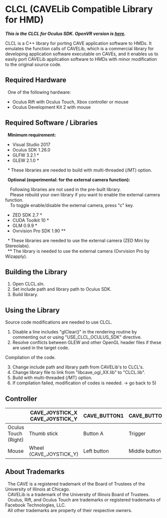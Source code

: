 # CLCL (CAVELib Compatible Library for HMD)

***This is the CLCL for Oculus SDK. OpenVR version is [here](https://github.com/kawaharas/CLCL-OpenVR).***

CLCL is a C++ library for porting CAVE application software to HMDs. 
It emulates the function calls of CAVELib, which is a commercial library 
for developing application software executable on CAVEs, 
and it enables us to easily port CAVELib application software 
to HMDs with minor modification to the original source code.

## Required Hardware

&nbsp; One of the following hardware:

- Oculus Rift with Oculus Touch, Xbox controller or mouse
- Oculus Development Kit 2 with mouse

## Required Software / Libraries

&nbsp; **Minimum requirement:**

- Visual Studio 2017
- Oculus SDK 1.26.0
- GLFW 3.2.1 *
- GLEW 2.1.0 *

&nbsp; \*  These libraries are needed to build with multi-threaded (/MT) option.

&nbsp; **Optional (experimental: for the external camera function):**

&nbsp; &nbsp; Following libraries are not used in the pre-built library.  
&nbsp; &nbsp; Please rebuild your own library if you want to enable the external camera function.  
&nbsp; &nbsp; To toggle enable/disable the external camera, press "c" key.

- ZED SDK 2.7 *
- CUDA Toolkit 10 *
- GLM 0.9.9 *
- Ovrvision Pro SDK 1.90 **

&nbsp; \*  These libraries are needed to use the external camera (ZED Mini by Stereolabs).  
&nbsp; \** The library is needed to use the external camera (Ovrvision Pro by Wizapply).

## Building the Library

1) Open CLCL.sln.
2) Set include path and library path to Oculus SDK.
3) Build library.

## Using the Library

Source code modifications are needed to use CLCL.

1) Disable a line includes "glClear()" in the rendering routine by commenting out or using "USE_CLCL_OCULUS_SDK" directive.
2) Resolve conflicts between GLEW and other OpenGL header files if these are used in the target code.

Compilation of the code.

3) Change include path and library path from CAVELib's to CLCL's.
4) Change library file to link from "libcave_ogl_XX.lib" to "CLCL.lib".
5) Build with multi-threaded (/MT) option.
6) If compilation failed, modification of codes is needed. -> go back to 5)

## Controller

| |CAVE_JOYSTICK_X<br>CAVE_JOYSTICK_Y |CAVE_BUTTON1 |CAVE_BUTTON2 |CAVE_BUTTON3 |
|---|---|---|---|---|
|Oculus Touch (Right) |Thumb stick |Button A |Trigger |Button B |
|Mouse |Wheel (CAVE_JOYSTICK_Y) |Left button |Middle button |Right button |

## About Trademarks

&nbsp; The CAVE is a registered trademark of the Board of Trustees of the University of Illinois at Chicago.  
&nbsp; CAVELib is a trademark of the University of Illinois Board of Trustees.  
&nbsp; Oculus, Rift, and Oculus Touch are trademarks or registered trademarks of Facebook Technologies, LLC.  
&nbsp; All other trademarks are property of their respective owners.
